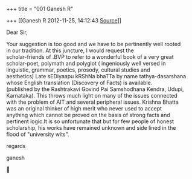 +++
title = "001 Ganesh R"

+++
[[Ganesh R	2012-11-25, 14:12:43 [Source](https://groups.google.com/g/bvparishat/c/jzUet8eFloE)]]



Dear Sir,  
  
Your suggestion is too good and we have to be pertinently well rooted  
in our tradition. At this juncture, I would request the  
scholar-friends of .BVP to refer to a wonderful book of a very great  
scholar-poet, polymath and polyglot ( ingeniously well versed in  
linguistic, grammar, poetics, prosody, cultural studies and  
aesthetics) Late sEDiyaapu kRShNa bhaTTa by name tathya-dasarshana  
whose English translation (Discovery of Facts) is available.  
(published by the Rashtrakavi Govind Pai Samshodhana Kendra, Udupi,  
Karnataka). This throws much light on many of the issues connected  
with the problem of AIT and several peripheral issues. Krishna Bhatta  
was an original thinker of high merit who never used to accept  
anything which cannot be proved on the basis of strong facts and  
pertinent logic.It is so unfortunate that but for few people of honest  
scholarship, his works have remained unknown and side lined in the  
flood of "university wits".  
  
regards  
  
ganesh  



